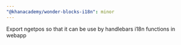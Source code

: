 ```yaml
---
"@khanacademy/wonder-blocks-i18n": minor
---
```


Export ngetpos so that it can be use by handlebars i18n functions in webapp
